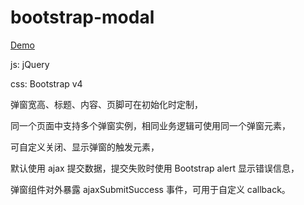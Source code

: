 # bootstrap-modal

[Demo](https://vivi-wu.github.io/bootstrap-modal/)

js: jQuery

css: Bootstrap v4

弹窗宽高、标题、内容、页脚可在初始化时定制，

同一个页面中支持多个弹窗实例，相同业务逻辑可使用同一个弹窗元素，

可自定义关闭、显示弹窗的触发元素，

默认使用 ajax 提交数据，提交失败时使用 Bootstrap alert 显示错误信息，

弹窗组件对外暴露 ajaxSubmitSuccess 事件，可用于自定义 callback。

